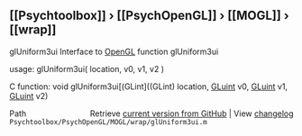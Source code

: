 ## [[Psychtoolbox]] &#8250; [[PsychOpenGL]] &#8250; [[MOGL]] &#8250; [[wrap]]

glUniform3ui  Interface to [OpenGL](OpenGL) function glUniform3ui  
  
usage:  glUniform3ui( location, v0, v1, v2 )  
  
C function:  void glUniform3ui[(GLint]((GLint) location, [GLuint](GLuint) v0, [GLuint](GLuint) v1, [GLuint](GLuint) v2)  




<div class="code_header" style="text-align:right;">
  <span style="float:left;">Path&nbsp;&nbsp;</span> <span class="counter">Retrieve <a href=
  "https://raw.github.com/Psychtoolbox-3/Psychtoolbox-3/beta/Psychtoolbox/PsychOpenGL/MOGL/wrap/glUniform3ui.m">current version from GitHub</a> | View <a href=
  "https://github.com/Psychtoolbox-3/Psychtoolbox-3/commits/beta/Psychtoolbox/PsychOpenGL/MOGL/wrap/glUniform3ui.m">changelog</a></span>
</div>
<div class="code">
  <code>Psychtoolbox/PsychOpenGL/MOGL/wrap/glUniform3ui.m</code>
</div>

